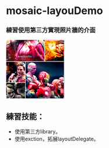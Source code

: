 # mosaic-layouDemo

### 練習使用第三方實現照片牆的介面
![](https://github.com/gannasong/mosaic-layouDemo/blob/master/mosaic-layouDemo/Assets.xcassets/Image.imageset/Image.png)


**練習技能：**<br>
---
* 使用第三方library。
* 使用exction，拓展layoutDelegate。
